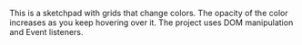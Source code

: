 This is a sketchpad with grids that change colors. The opacity of the color increases as you keep hovering over it. The project uses DOM manipulation and Event listeners.
